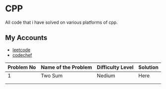 # CPP

All code that i have solved on various platforms of cpp.


## My Accounts

 - [leetcode](https://leetcode.com/AbhishekBhonde/)
 - [codechef](https://www.codechef.com/users/abhishek_765)
 

|Problem No   | Name of the Problem  | Difficulty Level  |  Solution |   
|---|---|---|---|
| 1  |Two Sum   |  Nedium | Here  |   
|   |   |   |   |  
|   |   |   |   |   
